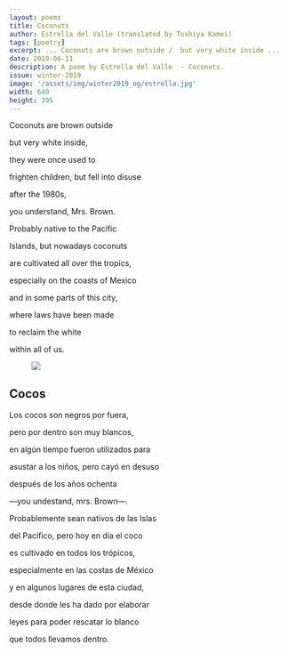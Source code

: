 ```yaml
---
layout: poems
title: Coconuts
author: Estrella del Valle (translated by Toshiya Kamei)
tags: [poetry]
excerpt: ... Coconuts are brown outside /  but very white inside ...
date: 2019-06-11
description: A poem by Estrella del Valle  - Coconuts.
issue: winter-2019
image: '/assets/img/winter2019_og/estrella.jpg'
width: 640
height: 395
---
```



<div class="stanza">

<p class="poemline">Coconuts are brown outside</p>
<p class="poemline">but very white inside,</p>
<p class="poemline">they were once used to</p>
<p class="poemline">frighten children, but fell into disuse</p>
<p class="poemline">after the 1980s,</p>
<p class="poemline">you understand, Mrs. Brown.</p>
<p class="poemline">Probably native to the Pacific</p>
<p class="poemline">Islands, but nowadays coconuts</p>
<p class="poemline">are cultivated all over the tropics,</p>
<p class="poemline">especially on the coasts of Mexico</p>
<p class="poemline">and in some parts of this city,</p>
<p class="poemline">where laws have been made</p>
<p class="poemline">to reclaim the white</p>
<p class="poemline">within all of us.</p>

</div>

<figure class="my-5 py-3">
  <img src="{{ '/assets/img/seperator.png' | prepend: site.baseurl }}" class="d-block" style="max-height:15px;" />
</figure>

## Cocos

<div class="stanza">

<p class="poemline">Los cocos son negros por fuera,</p>
<p class="poemline">pero por dentro son muy blancos,</p>
<p class="poemline">en algún tiempo fueron utilizados para</p>
<p class="poemline">asustar a los niños, pero cayó en desuso</p>
<p class="poemline">después de los años ochenta</p>
<p class="poemline">—you undestand, mrs. Brown—.</p>
<p class="poemline">Probablemente sean nativos de las Islas</p>
<p class="poemline">del Pacífico, pero hoy en día el coco</p>
<p class="poemline">es cultivado en todos los trópicos,</p>
<p class="poemline">especialmente en las costas de México</p>
<p class="poemline">y en algunos lugares de esta ciudad,</p>
<p class="poemline">desde donde les ha dado por elaborar</p>
<p class="poemline">leyes para poder rescatar lo blanco</p>
<p class="poemline">que todos llevamos dentro.</p>

</div>
